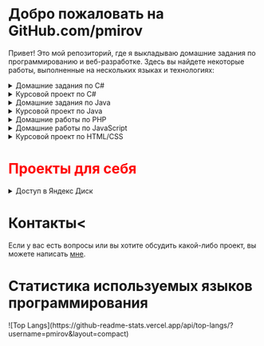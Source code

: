 # Добро пожаловать на GitHub.com/pmirov

Привет! Это мой репозиторий, где я выкладываю домашние задания по программированию и веб-разработке. Здесь вы найдете некоторые работы, выполненные на нескольких языках и технологиях:
<details>
  <summary>Домашние задания по C#</summary>
  <table border="0" cellspacing="0" cellpadding="5">
    <thead>
      <tr>
        <th colspan="2">Домашние задания по C#</th>
      </tr>
    </thead>
    <tbody>
      <tr>
        <td><a href="https://github.com/pmirov/game-bukvoed" target="_blank">Задание #1</a></td>
        <td>Тема: Игра Буквоед</td>
      </tr>
      <tr>
        <td><a href="https://github.com/pmirov/recipe-exercise" target="_blank">Задание #2</a></td>
        <td>Тема: Стек для добавление ингредиентов в рецепт</td>
      </tr>
      <tr>
        <td><a href="https://github.com/pmirov/move-txt-form" target="_blank">Задание #3</a></td>
        <td>Тема: Перемещение текста в форме</td>
      </tr>
      <tr>
        <td><a href="https://github.com/pmirov/bank-emulate" target="_blank">Задание #4</a></td>
        <td>Тема: Программа отслеживания истории займов</td>
      </tr>
      <tr>
        <td><a href="https://github.com/pmirov/collection-viewer" target="_blank">Задание #5</a></td>
        <td>Тема: Вывод коллекций на экран, сериализация, десериализация</td>
      </tr>
      <tr>
        <td><a href="https://github.com/pmirov/color-stats-serializer" target="_blank">Задание #6</a></td>
        <td>Тема: Вывод статистики цвета квадрата, сериализация, десерилиазиция</td>
      </tr>
      <tr>
        <td><a href="https://github.com/pmirov/time-sync-client-server" target="_blank">Задание #7</a></td>
        <td>Тема: Клиент-сервер (передача данных о времени с сервера)</td>
      </tr>
    </tbody>
  </table>
</details>

<details>
  <summary>Курсовой проект по C#</summary>

  <table border="0" cellspacing="0" cellpadding="5">
    <tbody>
      <tr>
        <th colspan="2">Курсовой проект по C#</th>
      </tr>
      <tr>
        <td><a href="https://github.com/pmirov/toy-shop" target="_blank">Курсовой проект C#</a></td>
        <td>Тема курсового проекта: Панель управления базой данных «Игрушки» (вывод на экран, добавление, удаление, редактирование, фильтрация и сортировка).</td>
      </tr>
    </tbody>
  </table>
</details>

<details>
  <summary>Домашние задания по Java</summary>

  <table border="0" cellspacing="0" cellpadding="5">
    <thead>
      <tr>
        <th colspan="2">Домашние задания по Java</th>
      </tr>
    </thead>
    <tbody>
      <tr>
        <td><a href="https://github.com/pmirov/HomeWork_1" target="_blank">Задание #1</a></td>
        <td>Тема: Переменные, условия, циклы, массивы, методы</td>
      </tr>
      <tr>
        <td><a href="https://github.com/pmirov/HomeWork2" target="_blank">Задание #2</a></td>
        <td>Тема: Объектно-ориентированное программирование</td>
      </tr>
      <tr>
        <td><a href="https://github.com/pmirov/HW" target="_blank">Задание #3</a></td>
        <td>Тема: Объектно-ориентированное программирование</td>
      </tr>
      <tr>
        <td><a href="https://github.com/pmirov/HomeWork4" target="_blank">Задание #4</a></td>
        <td>Тема: Java Collections Framework</td>
      </tr>
      <tr>
        <td><a href="https://github.com/pmirov/JavaHomeWork5" target="_blank">Задание #5</a></td>
        <td>Тема: Работа с файлами</td>
      </tr>
      <tr>
        <td><a href="https://github.com/pmirov/JavaHomeWork6" target="_blank">Задание #6</a></td>
        <td>Тема: Взаимодействие с источниками данных</td>
      </tr>
    </tbody>
  </table>
</details>
<details>
  <summary>Курсовой проект по Java</summary>

  <table border="0" cellspacing="0" cellpadding="5">
    <tbody>
      <tr>
        <th colspan="2">Курсовой проект по Java</th>
      </tr>
      <tr>
        <td><a href="#" target="_blank">Курсовой проект Java</a></td>
        <td>Тема курсового проекта: Веб-сайт-портфолио с личным блогом</td>
      </tr>
    </tbody>
  </table>
</details>

<details>
  <summary>Домашние работы по PHP</summary>

  <table border="0" cellspacing="0" cellpadding="5" width="50%">
    <tbody>
      <tr>
        <th colspan="2">Домашние задания по PHP</th>
      </tr>
      <tr>
        <td><a href="https://github.com/pmirov/Shop" target="_blank">Задание #1</a></td>
        <td>Тема: Реализация интернет-магазина</td>
      </tr>
    </tbody>
  </table>
</details>

<details>
  <summary>Домашние работы по JavaScript</summary>

  <table border="0" cellspacing="0" cellpadding="5"">
    <tbody>
      <tr>
        <th colspan="2">Домашние задания по JavaScript</th>
      </tr>
      <tr>
        <td><a href="https://github.com/pmirov/div-color-change" target="_blank">Задание #1</a></td>
        <td>Тема: Изменение цвета div по таймеру</td>
      </tr>
        <tr>
        <td><a href="https://github.com/pmirov/text-enter" target="_blank">Задание #2</a></td>
        <td>Тема: Ввод текста с помощью события key</td>
      </tr>
        <tr>
        <td><a href="https://github.com/pmirov/drag-n-drop" target="_blank">Задание #3</a></td>
        <td>Тема: Drag-and-Drop</td>
      </tr>
      <tr>
        <td><a href="https://github.com/pmirov/drag-n-drop" target="_blank">Задание #4</a></td>
        <td>Тема: Книга контактов (добавление, удаление, редактирование)</td>
      </tr>
      <tr>
        <td><a href="https://github.com/pmirov/weather-forecast" target="_blank">Задание #5</a></td>
        <td>Тема: Сайт с прогнозом погоды на сегодня (использование AJAX)</td>
      </tr>
    </tbody>
  </table>
</details>

<details>
  <summary>Курсовой проект по HTML/CSS</summary>

  <table border="0" cellspacing="0" cellpadding="5">
    <tbody>
      <tr>
        <th colspan="2">Курсовой проект по HTML/CSS</th>
      </tr>
      <tr>
        <td><a href="https://github.com/pmirov/web-exam-project" target="_blank">Курсовой проект HTML/CSS</a></td>
        <td>Тема курсового проекта: Создание сайта компании с использованием HTML, CSS, Bootsrap</td>
      </tr>
    </tbody>
  </table>
</details>

<h1><span style="color: red;">Проекты для себя</span></h1>
<details>
  <summary>Доступ в Яндекс Диск</summary>

  <table border="0" cellspacing="0" cellpadding="5">
    <tbody>
        <tr>
        <td><a href="https://github.com/pmirov/AccessYandex" target="_blank">Доступ в Яндекс.Диск</a></td>
        <td>В процессе реализации...</td>
      </tr>
    </tbody>
  </table>
</details>

<h1>Контакты<</h1>
<p>
Если у вас есть вопросы или вы хотите обсудить какой-либо проект, вы можете написать <a href="http://t.me/pmirov">мне</a>.
</p>

<h1>Статистика используемых языков программирования</h1>
![Top Langs](https://github-readme-stats.vercel.app/api/top-langs/?username=pmirov&layout=compact)
